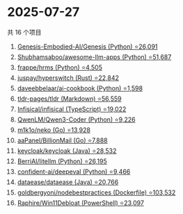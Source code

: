 # 2025-07-27

共 16 个项目

<!-- BEGIN GITHUB -->
<!-- 最后更新时间 2025-07-27 21:23:42 +0800 -->
1. [Genesis-Embodied-AI/Genesis (Python) ⭐26,091](https://github.com/Genesis-Embodied-AI/Genesis)
1. [Shubhamsaboo/awesome-llm-apps (Python) ⭐51,687](https://github.com/Shubhamsaboo/awesome-llm-apps)
1. [frappe/hrms (Python) ⭐4,505](https://github.com/frappe/hrms)
1. [juspay/hyperswitch (Rust) ⭐22,842](https://github.com/juspay/hyperswitch)
1. [daveebbelaar/ai-cookbook (Python) ⭐1,598](https://github.com/daveebbelaar/ai-cookbook)
1. [tldr-pages/tldr (Markdown) ⭐56,559](https://github.com/tldr-pages/tldr)
1. [Infisical/infisical (TypeScript) ⭐19,022](https://github.com/Infisical/infisical)
1. [QwenLM/Qwen3-Coder (Python) ⭐9,226](https://github.com/QwenLM/Qwen3-Coder)
1. [m1k1o/neko (Go) ⭐13,928](https://github.com/m1k1o/neko)
1. [aaPanel/BillionMail (Go) ⭐7,888](https://github.com/aaPanel/BillionMail)
1. [keycloak/keycloak (Java) ⭐28,532](https://github.com/keycloak/keycloak)
1. [BerriAI/litellm (Python) ⭐26,195](https://github.com/BerriAI/litellm)
1. [confident-ai/deepeval (Python) ⭐9,466](https://github.com/confident-ai/deepeval)
1. [dataease/dataease (Java) ⭐20,766](https://github.com/dataease/dataease)
1. [goldbergyoni/nodebestpractices (Dockerfile) ⭐103,532](https://github.com/goldbergyoni/nodebestpractices)
1. [Raphire/Win11Debloat (PowerShell) ⭐23,097](https://github.com/Raphire/Win11Debloat)
<!-- END GITHUB -->